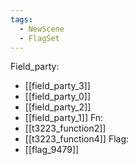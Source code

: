 ```yaml
---
tags:
  - NewScene
  - FlagSet
---
```

Field_party:
- [[field_party_3]]
- [[field_party_0]]
- [[field_party_2]]
- [[field_party_1]]
Fn:
- [[t3223_function2]]
- [[t3223_function4]]
Flag:
- [[flag_9479]]

